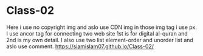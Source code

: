 # Class-02
Here i use no copyright img and aslo use CDN img in those img tag i use px. I use ancor tag for connecting two web site 1st is for digital al-quran and 2nd is my own detail. I also use two list element-order and unorder list and aslo use comment. 
https://siamislam07.github.io/Class-02/
